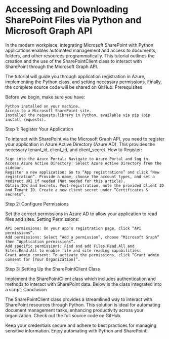 # Accessing and Downloading SharePoint Files via Python and Microsoft Graph API

In the modern workplace, integrating Microsoft SharePoint with Python applications enables automated management and access to documents, folders, and other resources programmatically. This tutorial outlines the creation and the use of the SharePointClient class to interact with SharePoint through the Microsoft Graph API.

The tutorial will guide you through application registration in Azure, implementing the Python class, and setting necessary permissions. Finally, the complete source code will be shared on GitHub.
Prerequisites

Before we begin, make sure you have:

    Python installed on your machine.
    Access to a Microsoft SharePoint site.
    Installed the requests library in Python, available via pip (pip install requests).

Step 1: Register Your Application

To interact with SharePoint via the Microsoft Graph API, you need to register your application in Azure Active Directory (Azure AD). This provides the necessary tenant_id, client_id, and client_secret.
How to Register:

    Sign into the Azure Portal: Navigate to Azure Portal and log in.
    Access Azure Active Directory: Select Azure Active Directory from the sidebar.
    Register a new application: Go to “App registrations” and click “New registration”. Provide a name, choose the account types, and set a redirect URI if needed (Not needed for this article).
    Obtain IDs and Secrets: Post-registration, note the provided Client ID and Tenant ID. Create a new client secret under “Certificates & secrets”.

Step 2: Configure Permissions

Set the correct permissions in Azure AD to allow your application to read files and sites.
Setting Permissions:

    API permissions: On your app’s registration page, click “API permissions”.
    Add permissions: Select “Add a permission”, choose “Microsoft Graph” then “Application permissions”.
    Add specific permissions: Find and add Files.Read.All and Sites.Read.All to enable file and site reading capabilities.
    Grant admin consent: To activate the permissions, click “Grant admin consent for [Your Organization]”.

Step 3: Setting Up the SharePointClient Class

Implement the SharePointClient class which includes authentication and methods to interact with SharePoint data. Below is the class integrated into a script:
Conclusion

The SharePointClient class provides a streamlined way to interact with SharePoint resources through Python. This solution is ideal for automating document management tasks, enhancing productivity across your organization. Check out the full source code on GitHub.

Keep your credentials secure and adhere to best practices for managing sensitive information. Enjoy automating with Python and SharePoint!
